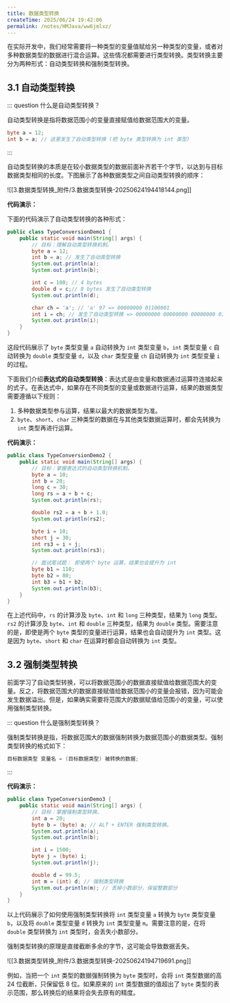 ```yaml
---
title: 数据类型转换
createTime: 2025/06/24 19:42:06
permalink: /notes/HMJava/ww6jmlxz/
---
```

在实际开发中，我们经常需要将一种类型的变量值赋给另一种类型的变量，或者对多种数据类型的数据进行混合运算。这些情况都需要进行类型转换。类型转换主要分为两种形式：自动类型转换和强制类型转换。

## 3.1 自动类型转换

::: question 什么是自动类型转换？

自动类型转换是指将数据范围小的变量直接赋值给数据范围大的变量。

```java
byte a = 12;
int b = a; // 这里发生了自动类型转换 (把 byte 类型转换为 int 类型)
```

:::

自动类型转换的本质是在较小数据类型的数据前面补齐若干个字节，以达到与目标数据类型相同的长度。下图展示了各种数据类型之间自动类型转换的顺序：

![[3.数据类型转换_附件/3.数据类型转换-20250624194418144.png]]

**代码演示：**

下面的代码演示了自动类型转换的各种形式：

```java
public class TypeConversionDemo1 {
    public static void main(String[] args) {
        // 目标：理解自动类型转换机制。
        byte a = 12;
        int b = a; // 发生了自动类型转换
        System.out.println(a);
        System.out.println(b);

        int c = 100; // 4 bytes
        double d = c;// 8 bytes 发生了自动类型转换
        System.out.println(d);

        char ch = 'a'; // 'a' 97 => 00000000 01100001
        int i = ch; // 发生了自动类型转换 => 00000000 00000000 00000000 01100001
        System.out.println(i);
    }
}
```

这段代码展示了 `byte` 类型变量 `a` 自动转换为 `int` 类型变量 `b`，`int` 类型变量 `c` 自动转换为 `double` 类型变量 `d`，以及 `char` 类型变量 `ch` 自动转换为 `int` 类型变量 `i` 的过程。

下面我们介绍**表达式的自动类型转换**：表达式是由变量和数据通过运算符连接起来的式子。在表达式中，如果存在不同类型的变量或数据进行运算，结果的数据类型需要遵循以下规则：

1.  多种数据类型参与运算，结果以最大的数据类型为准。
2.  `byte`、`short`、`char` 三种类型的数据在与其他类型数据运算时，都会先转换为 `int` 类型再进行运算。

**代码演示：**

```java
public class TypeConversionDemo2 {
    public static void main(String[] args) {
        // 目标：掌握表达式的自动类型转换机制。
        byte a = 10;
        int b = 20;
        long c = 30;
        long rs = a + b + c;
        System.out.println(rs);

        double rs2 = a + b + 1.0;
        System.out.println(rs2);

        byte i = 10;
        short j = 30;
        int rs3 = i + j;
        System.out.println(rs3);

        // 面试笔试题： 即使两个 byte 运算，结果也会提升为 int
        byte b1 = 110;
        byte b2 = 80;
        int b3 = b1 + b2;
        System.out.println(b3);
    }
}
```

在上述代码中，`rs` 的计算涉及 `byte`、`int` 和 `long` 三种类型，结果为 `long` 类型。`rs2` 的计算涉及 `byte`、`int` 和 `double` 三种类型，结果为 `double` 类型。需要注意的是，即使是两个 `byte` 类型的变量进行运算，结果也会自动提升为 `int` 类型。这是因为 `byte`、`short` 和 `char` 在运算时都会自动转换为 `int` 类型。

## 3.2 强制类型转换

前面学习了自动类型转换，可以将数据范围小的数据直接赋值给数据范围大的变量。反之，将数据范围大的数据直接赋值给数据范围小的变量会报错，因为可能会发生数据溢出。但是，如果确实需要将范围大的数据赋值给范围小的变量，可以使用强制类型转换。

::: question 什么是强制类型转换？

强制类型转换是指，将数据范围大的数据强制转换为数据范围小的数据类型。强制类型转换的格式如下：

```java
目标数据类型 变量名 = (目标数据类型) 被转换的数据;
```

:::

**代码演示：**

```java
public class TypeConversionDemo3 {
    public static void main(String[] args) {
        // 目标：掌握强制类型转换。
        int a = 20;
        byte b = (byte) a; // ALT + ENTER 强制类型转换。
        System.out.println(a);
        System.out.println(b);

        int i = 1500;
        byte j = (byte) i;
        System.out.println(j);

        double d = 99.5;
        int m = (int) d; // 强制类型转换
        System.out.println(m); // 丢掉小数部分，保留整数部分
    }
}
```

以上代码展示了如何使用强制类型转换将 `int` 类型变量 `a` 转换为 `byte` 类型变量 `b`，以及将 `double` 类型变量 `d` 转换为 `int` 类型变量 `m`。需要注意的是，在将 `double` 类型转换为 `int` 类型时，会丢失小数部分。

强制类型转换的原理是直接截断多余的字节，这可能会导致数据丢失。

![[3.数据类型转换_附件/3.数据类型转换-20250624194719691.png]]

例如，当把一个 `int` 类型的数据强制转换为 `byte` 类型时，会将 `int` 类型数据的高 24 位截断，只保留低 8 位。如果原来的 `int` 类型数据的值超出了 `byte` 类型的表示范围，那么转换后的结果将会失去原有的精度。

